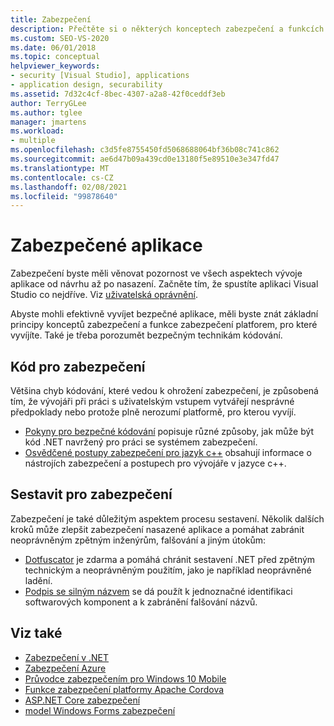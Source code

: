 ```yaml
---
title: Zabezpečení
description: Přečtěte si o některých konceptech zabezpečení a funkcích zabezpečení, které vám pomůžou efektivně vyvíjet zabezpečené aplikace.
ms.custom: SEO-VS-2020
ms.date: 06/01/2018
ms.topic: conceptual
helpviewer_keywords:
- security [Visual Studio], applications
- application design, securability
ms.assetid: 7d32c4cf-8bec-4307-a2a8-42f0ceddf3eb
author: TerryGLee
ms.author: tglee
manager: jmartens
ms.workload:
- multiple
ms.openlocfilehash: c3d5fe8755450fd5068688064bf36b08c741c862
ms.sourcegitcommit: ae6d47b09a439cd0e13180f5e89510e3e347fd47
ms.translationtype: MT
ms.contentlocale: cs-CZ
ms.lasthandoff: 02/08/2021
ms.locfileid: "99878640"
---
```

# <a name="secure-applications"></a>Zabezpečené aplikace

Zabezpečení byste měli věnovat pozornost ve všech aspektech vývoje aplikace od návrhu až po nasazení. Začněte tím, že spustíte aplikaci Visual Studio co nejdříve. Viz [uživatelská oprávnění](../ide/user-permissions-and-visual-studio.md).

Abyste mohli efektivně vyvíjet bezpečné aplikace, měli byste znát základní principy konceptů zabezpečení a funkce zabezpečení platforem, pro které vyvíjíte. Také je třeba porozumět bezpečným technikám kódování.

## <a name="code-for-security"></a>Kód pro zabezpečení

Většina chyb kódování, které vedou k ohrožení zabezpečení, je způsobená tím, že vývojáři při práci s uživatelským vstupem vytvářejí nesprávné předpoklady nebo protože plně nerozumí platformě, pro kterou vyvíjí.

- [Pokyny pro bezpečné kódování](/dotnet/standard/security/secure-coding-guidelines) popisuje různé způsoby, jak může být kód .NET navržený pro práci se systémem zabezpečení.
- [Osvědčené postupy zabezpečení pro jazyk c++](/cpp/top/security-best-practices-for-cpp) obsahují informace o nástrojích zabezpečení a postupech pro vývojáře v jazyce c++.

## <a name="build-for-security"></a>Sestavit pro zabezpečení

Zabezpečení je také důležitým aspektem procesu sestavení. Několik dalších kroků může zlepšit zabezpečení nasazené aplikace a pomáhat zabránit neoprávněným zpětným inženýrům, falšování a jiným útokům:

- [Dotfuscator](dotfuscator/index.md) je zdarma a pomáhá chránit sestavení .NET před zpětným technickým a neoprávněným použitím, jako je například neoprávněné ladění.
- [Podpis se silným názvem](managing-assembly-and-manifest-signing.md) se dá použít k jednoznačné identifikaci softwarových komponent a k zabránění falšování názvů.

## <a name="see-also"></a>Viz také

- [Zabezpečení v .NET](/dotnet/standard/security/index)
- [Zabezpečení Azure](/azure/security/)
- [Průvodce zabezpečením pro Windows 10 Mobile](/windows/security/threat-protection/windows-10-mobile-security-guide)
- [Funkce zabezpečení platformy Apache Cordova](/visualstudio/cross-platform/tools-for-cordova/security/best-practices?view=toolsforcordova-2017&preserve-view=true)
- [ASP.NET Core zabezpečení](/aspnet/core/security/?view=aspnetcore-2.1&preserve-view=true)
- [model Windows Forms zabezpečení](/dotnet/framework/winforms/windows-forms-security)
